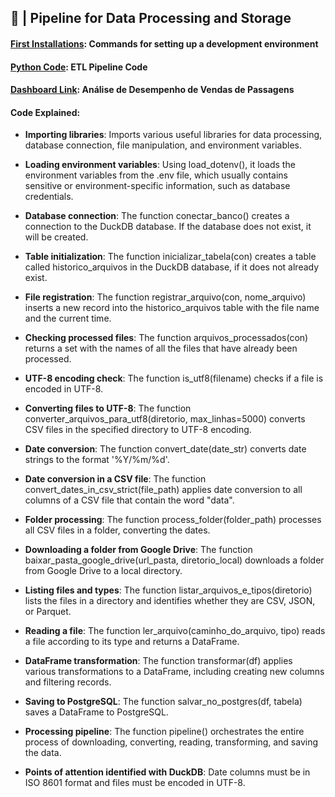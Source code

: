 ## 💾 |  Pipeline for Data Processing and Storage

 #### [First Installations](https://github.com/Sissaz/duckdb/blob/master/pipeline_etl/instru%C3%A7%C3%B5es.md): Commands for setting up a development environment
 #### [Python Code](https://github.com/Sissaz/duckdb/blob/master/pipeline_etl/pipeline_etl.py): ETL Pipeline Code
 #### [Dashboard Link](https://app.powerbi.com/view?r=eyJrIjoiM2ZmNDhkZTAtNDEzYy00Y2EyLTkwMDUtNmY2YTY4NDhiZjdkIiwidCI6IjE0Y2JkNWE3LWVjOTQtNDZiYS1iMzE0LWNjMGZjOTcyYTE2MSIsImMiOjh9): Análise de Desempenho de Vendas de Passagens

 #### Code Explained:

- **Importing libraries**: Imports various useful libraries for data processing, database connection, file manipulation, and environment variables.

- **Loading environment variables**: Using load_dotenv(), it loads the environment variables from the .env file, which usually contains sensitive or environment-specific information, such as database credentials.

- **Database connection**: The function conectar_banco() creates a connection to the DuckDB database. If the database does not exist, it will be created.

- **Table initialization**: The function inicializar_tabela(con) creates a table called historico_arquivos in the DuckDB database, if it does not already exist.

- **File registration**: The function registrar_arquivo(con, nome_arquivo) inserts a new record into the historico_arquivos table with the file name and the current time.

- **Checking processed files**: The function arquivos_processados(con) returns a set with the names of all the files that have already been processed.

- **UTF-8 encoding check**: The function is_utf8(filename) checks if a file is encoded in UTF-8.

- **Converting files to UTF-8**: The function converter_arquivos_para_utf8(diretorio, max_linhas=5000) converts CSV files in the specified directory to UTF-8 encoding.

- **Date conversion**: The function convert_date(date_str) converts date strings to the format '%Y/%m/%d'.

- **Date conversion in a CSV file**: The function convert_dates_in_csv_strict(file_path) applies date conversion to all columns of a CSV file that contain the word "data".

- **Folder processing**: The function process_folder(folder_path) processes all CSV files in a folder, converting the dates.

- **Downloading a folder from Google Drive**: The function baixar_pasta_google_drive(url_pasta, diretorio_local) downloads a folder from Google Drive to a local directory.

- **Listing files and types**: The function listar_arquivos_e_tipos(diretorio) lists the files in a directory and identifies whether they are CSV, JSON, or Parquet.

- **Reading a file**: The function ler_arquivo(caminho_do_arquivo, tipo) reads a file according to its type and returns a DataFrame.

- **DataFrame transformation**: The function transformar(df) applies various transformations to a DataFrame, including creating new columns and filtering records.

- **Saving to PostgreSQL**: The function salvar_no_postgres(df, tabela) saves a DataFrame to PostgreSQL.

- **Processing pipeline**: The function pipeline() orchestrates the entire process of downloading, converting, reading, transforming, and saving the data.

- **Points of attention identified with DuckDB**: Date columns must be in ISO 8601 format and files must be encoded in UTF-8.
